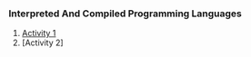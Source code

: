 ### **Interpreted And Compiled Programming Languages**


1. [ Activity 1 ](core-code-from-scratch-readme/Week1/A-1.md) 
2. [Activity 2] 
